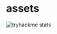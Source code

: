 # assets
![tryhackme stats](https://raw.githubusercontent.com/<nuncharan>/<nuncharan>/master/assets/thm_propic.png)
